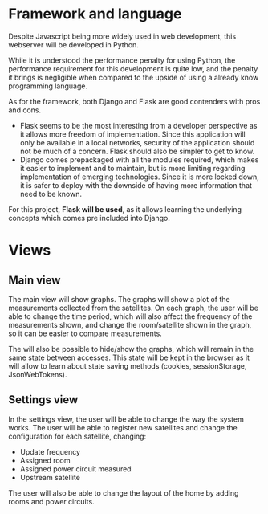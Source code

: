 # Framework and language

Despite Javascript being more widely used in web development, this webserver will be developed in Python.

While it is understood the performance penalty for using Python, the performance requirement for this development is quite low, and the penalty it brings is negligible when compared to the upside of using a already know programming language.

As for the framework, both Django and Flask are good contenders with pros and cons. 
- Flask seems to be the most interesting from a developer perspective as it allows more freedom of implementation. Since this application will only be available in a local networks, security of the application should not be much of a concern. Flask should also be simpler to get to know.
- Django comes prepackaged with all the modules required, which makes it easier to implement and to maintain, but is more limiting regarding implementation of emerging technologies. Since it is more locked down, it is safer to deploy with the downside of having more information that need to be known.

For this project, **Flask will be used**, as it allows learning the underlying concepts which comes pre included into Django.

# Views
## Main view
The main view will show graphs. The graphs will show a plot of the measurements collected from the satellites. On each graph, the user will be able to change the time period, which will also affect the frequency of the measurements shown, and change the room/satellite shown in the graph, so it can be easier to compare measurements.

The will also be possible to hide/show the graphs, which will remain in the same state between accesses. This state will be kept in the browser as it will allow to learn about state saving methods (cookies, sessionStorage, JsonWebTokens).

## Settings view
In the settings view, the user will be able to change the way the system works. The user will be able to register new satellites and change the configuration for each satellite, changing:
- Update frequency
- Assigned room
- Assigned power circuit measured
- Upstream satellite

The user will also be able to change the layout of the home by adding rooms and power circuits.